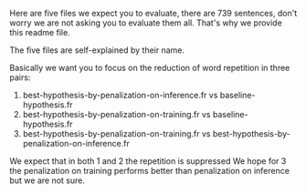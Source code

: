 Here are five files we expect you to evaluate, there are 739 sentences, don't worry we are not asking you to evaluate them all. That's why we provide this readme file.

The five files are self-explained by their name.

Basically we want you to focus on the reduction of word repetition in three pairs:

1. best-hypothesis-by-penalization-on-inference.fr vs baseline-hypothesis.fr
2. best-hypothesis-by-penalization-on-training.fr vs baseline-hypothesis.fr
3. best-hypothesis-by-penalization-on-training.fr vs best-hypothesis-by-penalization-on-inference.fr

We expect that in both 1 and 2 the repetition is suppressed
We hope for 3 the penalization on training performs better than penalization on inference but we are not sure.